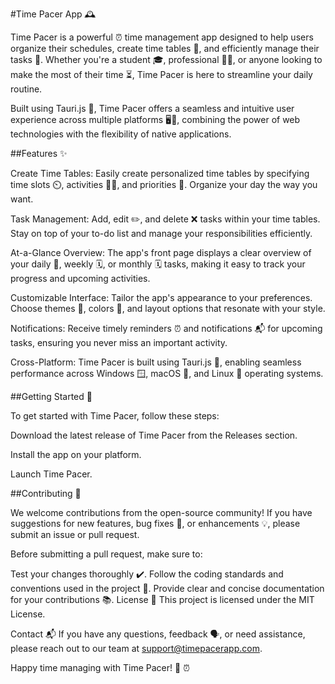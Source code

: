 #Time Pacer App 🕰️

Time Pacer is a powerful ⏰ time management app designed to help users organize their schedules, create time tables 📅, and efficiently manage their tasks 📝. Whether you're a student 🎓, professional 👩‍💼, or anyone looking to make the most of their time ⏳, Time Pacer is here to streamline your daily routine.

Built using Tauri.js 🚀, Time Pacer offers a seamless and intuitive user experience across multiple platforms 🖥️📱, combining the power of web technologies with the flexibility of native applications.

##Features ✨

Create Time Tables: Easily create personalized time tables by specifying time slots ⏲️, activities 🏋️‍♀️, and priorities 🚦. Organize your day the way you want.

Task Management: Add, edit ✏️, and delete ❌ tasks within your time tables. Stay on top of your to-do list and manage your responsibilities efficiently.

At-a-Glance Overview: The app's front page displays a clear overview of your daily 📅, weekly 🗓️, or monthly 🗓️ tasks, making it easy to track your progress and upcoming activities.

Customizable Interface: Tailor the app's appearance to your preferences. Choose themes 🎨, colors 🌈, and layout options that resonate with your style.

Notifications: Receive timely reminders ⏰ and notifications 📬 for upcoming tasks, ensuring you never miss an important activity.

Cross-Platform: Time Pacer is built using Tauri.js 🚀, enabling seamless performance across Windows 🪟, macOS 🍏, and Linux 🐧 operating systems.

##Getting Started 🚀

To get started with Time Pacer, follow these steps:

Download the latest release of Time Pacer from the Releases section.

Install the app on your platform.

Launch Time Pacer.

##Contributing 🤝

We welcome contributions from the open-source community! If you have suggestions for new features, bug fixes 🐞, or enhancements 💡, please submit an issue or pull request.

Before submitting a pull request, make sure to:

Test your changes thoroughly ✔️.
Follow the coding standards and conventions used in the project 📜.
Provide clear and concise documentation for your contributions 📚.
License 📝
This project is licensed under the MIT License.

Contact 📬
If you have any questions, feedback 🗣️, or need assistance, please reach out to our team at support@timepacerapp.com.

Happy time managing with Time Pacer! 🚀 ⏰
